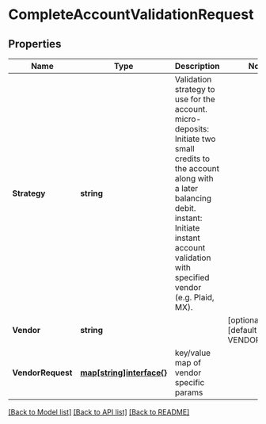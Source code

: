 # CompleteAccountValidationRequest

## Properties

Name | Type | Description | Notes
------------ | ------------- | ------------- | -------------
**Strategy** | **string** | Validation strategy to use for the account.  micro-deposits: Initiate two small credits to the account along with a later balancing debit.  instant: Initiate instant account validation with specified vendor (e.g. Plaid, MX).  | 
**Vendor** | **string** |  | [optional] [default to VENDOR_MOOV]
**VendorRequest** | [**map[string]interface{}**](.md) | key/value map of vendor specific params | 

[[Back to Model list]](../README.md#documentation-for-models) [[Back to API list]](../README.md#documentation-for-api-endpoints) [[Back to README]](../README.md)


